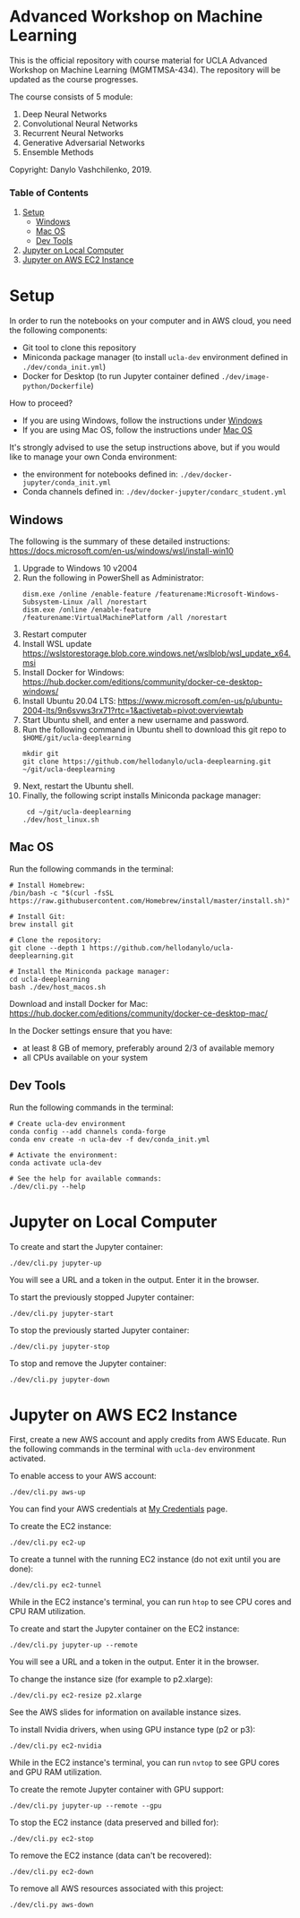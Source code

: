 # Advanced Workshop on Machine Learning

This is the official repository with course material for UCLA Advanced Workshop on Machine Learning (MGMTMSA-434).
The repository will be updated as the course progresses.

The course consists of 5 module:
1. Deep Neural Networks
2. Convolutional Neural Networks
3. Recurrent Neural Networks
4. Generative Adversarial Networks
5. Ensemble Methods

Copyright: Danylo Vashchilenko, 2019.

### Table of Contents
1. [Setup](#setup)
    * [Windows](#windows)
    * [Mac OS](#mac-os)
    * [Dev Tools](#dev-tools)
2. [Jupyter on Local Computer](#jupyter-on-local-computer)
3. [Jupyter on AWS EC2 Instance](#jupyter-on-aws-ec2-instance)

# Setup

In order to run the notebooks on your computer and in AWS cloud, you need the following components:
* Git tool to clone this repository
* Miniconda package manager (to install `ucla-dev` environment defined in `./dev/conda_init.yml`)
* Docker for Desktop (to run Jupyter container defined `./dev/image-python/Dockerfile`)

How to proceed?
* If you are using Windows, follow the instructions under [Windows](#windows)
* If you are using Mac OS, follow the instructions under [Mac OS](#macos)

It's strongly advised to use the setup instructions above, but if you would like to manage your own Conda environment:
* the environment for notebooks defined in: `./dev/docker-jupyter/conda_init.yml`
* Conda channels defined in: `./dev/docker-jupyter/condarc_student.yml`

## Windows
The following is the summary of these detailed instructions: https://docs.microsoft.com/en-us/windows/wsl/install-win10
1. Upgrade to Windows 10 v2004 
2. Run the following in PowerShell as Administrator:
    ```
    dism.exe /online /enable-feature /featurename:Microsoft-Windows-Subsystem-Linux /all /norestart
    dism.exe /online /enable-feature /featurename:VirtualMachinePlatform /all /norestart
    ```
3. Restart computer
4. Install WSL update https://wslstorestorage.blob.core.windows.net/wslblob/wsl_update_x64.msi
5. Install Docker for Windows: https://hub.docker.com/editions/community/docker-ce-desktop-windows/
6. Install Ubuntu 20.04 LTS: https://www.microsoft.com/en-us/p/ubuntu-2004-lts/9n6svws3rx71?rtc=1&activetab=pivot:overviewtab
7. Start Ubuntu shell, and enter a new username and password.
8. Run the following command in Ubuntu shell to download this git repo to `$HOME/git/ucla-deeplearning`
    ```
    mkdir git 
    git clone https://github.com/hellodanylo/ucla-deeplearning.git ~/git/ucla-deeplearning
    ```
9. Next, restart the Ubuntu shell.
10. Finally, the following script installs Miniconda package manager:
    ```
     cd ~/git/ucla-deeplearning
    ./dev/host_linux.sh
    ```

## Mac OS
Run the following commands in the terminal:
```
# Install Homebrew: 
/bin/bash -c "$(curl -fsSL https://raw.githubusercontent.com/Homebrew/install/master/install.sh)"

# Install Git:
brew install git

# Clone the repository:
git clone --depth 1 https://github.com/hellodanylo/ucla-deeplearning.git

# Install the Miniconda package manager: 
cd ucla-deeplearning
bash ./dev/host_macos.sh
```

Download and install Docker for Mac:
https://hub.docker.com/editions/community/docker-ce-desktop-mac/

In the Docker settings ensure that you have:
* at least 8 GB of memory, preferably around 2/3 of available memory
* all CPUs available on your system

## Dev Tools
Run the following commands in the terminal:
```
# Create ucla-dev environment
conda config --add channels conda-forge
conda env create -n ucla-dev -f dev/conda_init.yml

# Activate the environment:
conda activate ucla-dev

# See the help for available commands:
./dev/cli.py --help
```

# Jupyter on Local Computer

To create and start the Jupyter container:

```
./dev/cli.py jupyter-up
```
You will see a URL and a token in the output. Enter it in the browser.
    
To start the previously stopped Jupyter container:

```
./dev/cli.py jupyter-start
```

To stop the previously started Jupyter container:

```
./dev/cli.py jupyter-stop
```

To stop and remove the Jupyter container:

```
./dev/cli.py jupyter-down
```

# Jupyter on AWS EC2 Instance

First, create a new AWS account and apply credits from AWS Educate.
Run the following commands in the terminal with `ucla-dev` environment activated.
 
To enable access to your AWS account:
```
./dev/cli.py aws-up
```
You can find your AWS credentials at 
[My Credentials](https://console.aws.amazon.com/iam/home?region=us-west-2#/security_credentials)
page.

To create the EC2 instance:
```
./dev/cli.py ec2-up
```

To create a tunnel with the running EC2 instance (do not exit until you are done):
```
./dev/cli.py ec2-tunnel
```
While in the EC2 instance's terminal, you can run `htop` to see CPU cores and CPU RAM utilization.

To create and start the Jupyter container on the EC2 instance:
```
./dev/cli.py jupyter-up --remote
```
You will see a URL and a token in the output. Enter it in the browser.

To change the instance size (for example to p2.xlarge):

```
./dev/cli.py ec2-resize p2.xlarge
```
See the AWS slides for information on available instance sizes.

To install Nvidia drivers, when using GPU instance type (p2 or p3):
```
./dev/cli.py ec2-nvidia
```
While in the EC2 instance's terminal, you can run `nvtop` to see GPU cores and GPU RAM utilization.

To create the remote Jupyter container with GPU support:
```
./dev/cli.py jupyter-up --remote --gpu
```

To stop the EC2 instance (data preserved and billed for):
```
./dev/cli.py ec2-stop
```

To remove the EC2 instance (data can't be recovered):
```
./dev/cli.py ec2-down
```

To remove all AWS resources associated with this project:
```
./dev/cli.py aws-down
```